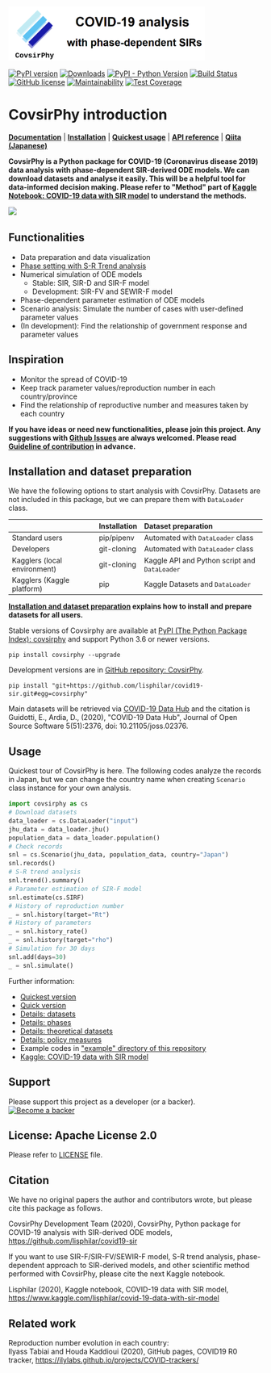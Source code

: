 
<img src="./docs/logo/covsirphy_headline.png" width="390" alt="CovsirPhy: COVID-19 analysis with phase-dependent SIRs">

[![PyPI version](https://badge.fury.io/py/covsirphy.svg)](https://badge.fury.io/py/covsirphy)
[![Downloads](https://pepy.tech/badge/covsirphy)](https://pepy.tech/project/covsirphy)
[![PyPI - Python Version](https://img.shields.io/pypi/pyversions/covsirphy)](https://badge.fury.io/py/covsirphy)
[![Build Status](https://semaphoreci.com/api/v1/lisphilar/covid19-sir/branches/master/shields_badge.svg)](https://semaphoreci.com/lisphilar/covid19-sir)  
[![GitHub license](https://img.shields.io/github/license/lisphilar/covid19-sir)](https://github.com/lisphilar/covid19-sir/blob/master/LICENSE)
[![Maintainability](https://api.codeclimate.com/v1/badges/eb97eaf9804f436062b9/maintainability)](https://codeclimate.com/github/lisphilar/covid19-sir/maintainability)
[![Test Coverage](https://api.codeclimate.com/v1/badges/eb97eaf9804f436062b9/test_coverage)](https://codeclimate.com/github/lisphilar/covid19-sir/test_coverage)


# CovsirPhy introduction

[<strong>Documentation</strong>](https://lisphilar.github.io/covid19-sir/index.html)
| [<strong>Installation</strong>](https://lisphilar.github.io/covid19-sir/INSTALLATION.html)
| [<strong>Quickest usage</strong>](https://lisphilar.github.io/covid19-sir/usage_quickest.html)
| [<strong>API reference</strong>](https://lisphilar.github.io/covid19-sir/covsirphy.html)
| [<strong>Qiita (Japanese)</strong>](https://qiita.com/tags/covsirphy)

<strong>CovsirPhy is a Python package for COVID-19 (Coronavirus disease 2019) data analysis with phase-dependent SIR-derived ODE models. We can download datasets and analyse it easily. This will be a helpful tool for data-informed decision making. Please refer to "Method" part of [Kaggle Notebook: COVID-19 data with SIR model](https://www.kaggle.com/lisphilar/covid-19-data-with-sir-model) to understand the methods.</strong>

<img src="./docs/gif/covsirphy_demo.gif" width="600">

## Functionalities
- Data preparation and data visualization
- [Phase setting with S-R Trend analysis](https://lisphilar.github.io/covid19-sir/usage_phases.html)
- Numerical simulation of ODE models
    - Stable: SIR, SIR-D and SIR-F model
    - Development: SIR-FV and SEWIR-F model
- Phase-dependent parameter estimation of ODE models
- Scenario analysis: Simulate the number of cases with user-defined parameter values
- (In development): Find the relationship of government response and parameter values

## Inspiration
- Monitor the spread of COVID-19
- Keep track parameter values/reproduction number in each country/province
- Find the relationship of reproductive number and measures taken by each country

<strong>If you have ideas or need new functionalities, please join this project.
Any suggestions with [Github Issues](https://github.com/lisphilar/covid19-sir/issues/new/choose) are always welcomed. Please read [Guideline of contribution](https://lisphilar.github.io/covid19-sir/CONTRIBUTING.html) in advance.</strong>

## Installation and dataset preparation
We have the following options to start analysis with CovsirPhy. Datasets are not included in this package, but we can prepare them with `DataLoader` class.

|                            |Installation     |Dataset preparation                          |
|:---------------------------|:----------------|:--------------------------------------------|
|Standard users              |pip/pipenv       |Automated with `DataLoader` class            |
|Developers                  |git-cloning      |Automated with `DataLoader` class            |
|Kagglers (local environment)|git-cloning      |Kaggle API and Python script and `DataLoader`|
|Kagglers (Kaggle platform)  |pip              |Kaggle Datasets and `DataLoader`             |

<strong>[Installation and dataset preparation](https://lisphilar.github.io/covid19-sir/INSTALLATION.html) explains how to install and prepare datasets for all users.</strong>

Stable versions of Covsirphy are available at [PyPI (The Python Package Index): covsirphy](https://pypi.org/project/covsirphy/) and support Python 3.6 or newer versions.
```
pip install covsirphy --upgrade
```

Development versions are in [GitHub repository: CovsirPhy](https://github.com/lisphilar/covid19-sir).
```
pip install "git+https://github.com/lisphilar/covid19-sir.git#egg=covsirphy"
```

Main datasets will be retrieved via [COVID-19 Data Hub](https://covid19datahub.io/) and the citation is  
Guidotti, E., Ardia, D., (2020), "COVID-19 Data Hub", Journal of Open Source Software 5(51):2376, doi: 10.21105/joss.02376.


## Usage
Quickest tour of CovsirPhy is here. The following codes analyze the records in Japan, but we can change the country name when creating `Scenario` class instance for your own analysis.

```Python
import covsirphy as cs
# Download datasets
data_loader = cs.DataLoader("input")
jhu_data = data_loader.jhu()
population_data = data_loader.population()
# Check records
snl = cs.Scenario(jhu_data, population_data, country="Japan")
snl.records()
# S-R trend analysis
snl.trend().summary()
# Parameter estimation of SIR-F model
snl.estimate(cs.SIRF)
# History of reproduction number
_ = snl.history(target="Rt")
# History of parameters
_ = snl.history_rate()
_ = snl.history(target="rho")
# Simulation for 30 days
snl.add(days=30)
_ = snl.simulate()
```

Further information:

- [Quickest version](https://lisphilar.github.io/covid19-sir/usage_quickest.html)
- [Quick version](https://lisphilar.github.io/covid19-sir/usage_quick.html)
- [Details: datasets](https://lisphilar.github.io/covid19-sir/usage_dataset.html)
- [Details: phases](https://lisphilar.github.io/covid19-sir/usage_phases.html)
- [Details: theoretical datasets](https://lisphilar.github.io/covid19-sir/usage_theoretical.html)
- [Details: policy measures](https://lisphilar.github.io/covid19-sir/usage_policy.html)
- Example codes in ["example" directory of this repository](https://github.com/lisphilar/covid19-sir/tree/master/example)
- [Kaggle: COVID-19 data with SIR model](https://www.kaggle.com/lisphilar/covid-19-data-with-sir-model)


## Support
Please support this project as a developer (or a backer).
[![Become a backer](https://opencollective.com/covsirphy/tiers/backer.svg?avatarHeight=36&width=600)](https://opencollective.com/covsirphy)


## License: Apache License 2.0
Please refer to [LICENSE](https://github.com/lisphilar/covid19-sir/blob/master/LICENSE) file.

## Citation
We have no original papers the author and contributors wrote, but please cite this package as follows.

CovsirPhy Development Team (2020), CovsirPhy, Python package for COVID-19 analysis with SIR-derived ODE models, https://github.com/lisphilar/covid19-sir

If you want to use SIR-F/SIR-FV/SEWIR-F model, S-R trend analysis, phase-dependent approach to SIR-derived models, and other scientific method performed with CovsirPhy, please cite the next Kaggle notebook.

Lisphilar (2020), Kaggle notebook, COVID-19 data with SIR model, https://www.kaggle.com/lisphilar/covid-19-data-with-sir-model

## Related work

Reproduction number evolution in each country:  
Ilyass Tabiai and Houda Kaddioui (2020), GitHub pages, COVID19 R0 tracker, https://ilylabs.github.io/projects/COVID-trackers/
